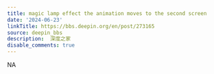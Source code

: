 ```yaml
---
title: magic lamp effect the animation moves to the second screen
date: '2024-06-23'
linkTitle: https://bbs.deepin.org/en/post/273165
source: deepin_bbs
description:  深度之家 
disable_comments: true
---
```

NA
